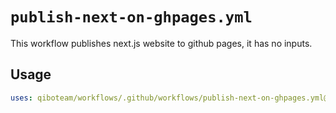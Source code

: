 # `publish-next-on-ghpages.yml`

This workflow publishes next.js website to github pages, it has no inputs.

## Usage

```yaml
uses: qiboteam/workflows/.github/workflows/publish-next-on-ghpages.yml@main
```
